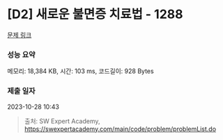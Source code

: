 # [D2] 새로운 불면증 치료법 - 1288 

[문제 링크](https://swexpertacademy.com/main/code/problem/problemDetail.do?contestProbId=AV18_yw6I9MCFAZN) 

### 성능 요약

메모리: 18,384 KB, 시간: 103 ms, 코드길이: 928 Bytes

### 제출 일자

2023-10-28 10:43



> 출처: SW Expert Academy, https://swexpertacademy.com/main/code/problem/problemList.do